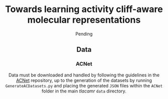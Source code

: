 <div align="center">

# Towards learning activity cliff-aware molecular representations 

Pending

## Data
### ACNet
Data must be downloaded and handled by following the guidelines in the [ACNet](https://github.com/DrugAI/ACNet#usage) repository, 
up to the generation of the datasets by running `GenerateACDatasets.py` and placing the generated `JSON` files within the `ACNet` folder in the main *tlacamr* `data` directory. 
